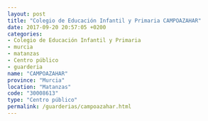 ```yaml
---
layout: post
title: "Colegio de Educación Infantil y Primaria CAMPOAZAHAR"
date: 2017-09-20 20:57:05 +0200
categories:
- Colegio de Educación Infantil y Primaria
- murcia
- matanzas
- Centro público
- guarderia
name: "CAMPOAZAHAR"
province: "Murcia"
location: "Matanzas"
code: "30008613"
type: "Centro público"
permalink: /guarderias/campoazahar.html
---
```

